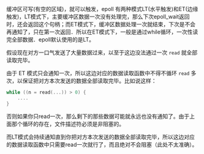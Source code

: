 
缓冲区可写(有空的区域)，就可以触发，epoll 有两种模式LT(水平触发)和ET(边缘触发)，LT模式下，主要缓冲区数据一次没有处理完，那么下次epoll_wait返回时，还会返回这个句柄；而ET模式下，缓冲区数据处理一次就结束，下次是不会再通知了，只在第一次返回．所以在ET模式下，一般是通过while循环，一次性读完全部数据．epoll默认使用的是LT。

假设现在对方一口气发送了大量数据过来，以至于这边没法通过一次 `read` 就全部读取完毕。

由于 ET 模式只会通知一次，所以这边对应的数据读取函数中不得不循环 `read` 多次，以保证把对方本次发送的数据全部读取完毕。比如说这样：
```c
while ((n = read(...)) > 0) {
    ....
}
```

否则如果你只read一次，那么剩下的那些数据可能就永远也没有通知了。由于上面那个循环的存在，文件描述符必须是非阻塞的。

而LT模式会持续通知直到你把对方本次发送的数据全部读取完毕，所以这边对应的数据读取函数中只需要read一次就行了，而且绝对不会阻塞（此处不太准确）。